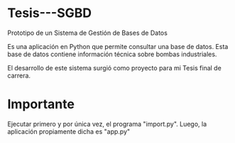 # Tesis---SGBD
Prototipo de un Sistema de Gestión de Bases de Datos 

Es una aplicación en Python que permite consultar una base de datos.
Esta base de datos contiene información técnica sobre bombas industriales.

El desarrollo de este sistema surgió como proyecto para mi Tesis final de carrera.

# Importante
Ejecutar primero y por única vez, el programa "import.py".
Luego, la aplicación propiamente dicha es "app.py"
